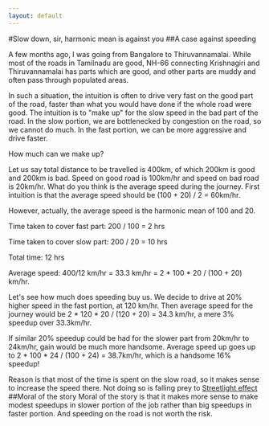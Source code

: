 ```yaml
---
layout: default
---
```

#Slow down, sir, harmonic mean is against you 
##A case against speeding

A few months ago, I was going from Bangalore to Thiruvannamalai. While most of
the roads in Tamilnadu are good, NH-66 connecting Krishnagiri and Thiruvannamalai 
has parts which are good, and other parts are muddy and often pass through 
populated areas.

In such a situation, the intuition is often to drive very fast on the good part
of the road, faster than what you would have done if the whole road were 
good. The intuition is to "make up" for the slow speed in the bad part of the
road. In the slow portion, we are bottlenecked by congestion on the road, so we cannot
do much. In the fast portion, we can be more aggressive and drive faster.

How much can we make up?

Let us say total distance to be travelled is 400km, of which 200km is good and
200km is bad. Speed on good road is 100km/hr and speed on bad road is 20km/hr.
What do you think is the average speed during the journey. First intuition
is that the average speed should be (100 + 20) / 2 = 60km/hr.

However, actually, the average speed is the harmonic mean of 100 and 20.

Time taken to cover fast part: 200 / 100 = 2 hrs

Time taken to cover slow part: 200 / 20 = 10 hrs

Total time: 12 hrs

Average speed: 400/12 km/hr = 33.3 km/hr = 2 * 100 * 20 / (100 + 20) km/hr.

Let's see how much does speeding buy us. We decide to drive at 20% higher speed
in the fast portion, at 120 km/hr. Then average speed for the journey would be
2 * 120 * 20 / (120 + 20) = 34.3 km/hr, a mere 3% speedup over 33.3km/hr.

If similar 20% speedup could be had for the slower part from 20km/hr to 24km/hr, 
gain would be much more handsome. Average speed up goes up to 2 * 100 * 24 / (100 + 24) = 38.7km/hr,
which is a handsome 16% speedup!

Reason is that most of the time is spent on the slow road, so it makes sense
to increase the speed there. Not doing so is falling prey to [Streetlight effect](http://en.wikipedia.org/wiki/Streetlight_effect)
##Moral of the story
Moral of the story is that it makes more sense to make modest speedups in slower
portion of the job rather than big speedups in faster portion. And speeding on the
road is not worth the risk.
